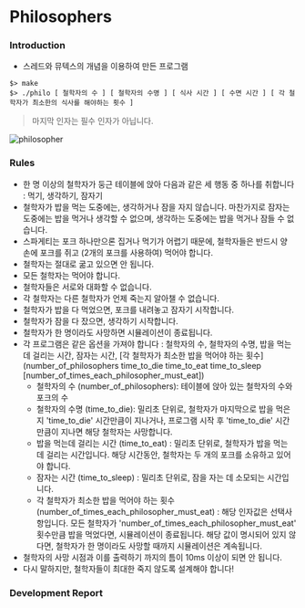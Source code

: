# Philosophers
### Introduction
- 스레드와 뮤텍스의 개념을 이용하여 만든 프로그램

```
$> make
$> ./philo [ 철학자의 수 ] [ 철학자의 수명 ] [ 식사 시간 ] [ 수면 시간 ] [ 각 철학자가 최소한의 식사를 해야하는 횟수 ]
```
> 마지막 인자는 필수 인자가 아닙니다.

![philosopher](https://user-images.githubusercontent.com/69841779/215240568-a0dcea93-de23-47ef-b73b-8badfc9f5a4e.gif)
### Rules
- 한 명 이상의 철학자가 둥근 테이블에 앉아 다음과 같은 세 행동 중 하나를 취합니다 : 먹기, 생각하기, 잠자기
- 철학자가 밥을 먹는 도중에는, 생각하거나 잠을 자지 않습니다. 마찬가지로 잠자는 도중에는 밥을 먹거나 생각할 수 없으며, 생각하는 도중에는 밥을 먹거나 잠들 수 없습니다.
- 스파게티는 포크 하나만으론 집거나 먹기가 어렵기 때문에, 철학자들은 반드시 양 손에 포크를 쥐고 (2개의 포크를 사용하여) 먹어야 합니다.
- 철학자는 절대로 굶고 있으면 안 됩니다.
- 모든 철학자는 먹어야 합니다.
- 철학자들은 서로와 대화할 수 없습니다.
- 각 철학자는 다른 철학자가 언제 죽는지 알아챌 수 없습니다.
- 철학자가 밥을 다 먹었으면, 포크를 내려놓고 잠자기 시작합니다.
- 철학자가 잠을 다 잤으면, 생각하기 시작합니다.
- 철학자가 한 명이라도 사망하면 시뮬레이션이 종료됩니다.
- 각 프로그램은 같은 옵션을 가져야 합니다 : 철학자의 수, 철학자의 수명, 밥을 먹는데 걸리는 시간, 잠자는 시간, [각 철학자가 최소한 밥을 먹어야 하는 횟수] (number_of_philosophers time_to_die time_to_eat time_to_sleep [number_of_times_each_philosopher_must_eat])
  - 철학자의 수 (number_of_philosophers): 테이블에 앉아 있는 철학자의 수와 포크의 수
  - 철학자의 수명 (time_to_die): 밀리초 단위로, 철학자가 마지막으로 밥을 먹은 지 'time_to_die' 시간만큼이 지나거나, 프로그램 시작 후 'time_to_die' 시간만큼이 지나면 해당 철학자는 사망합니다.
  - 밥을 먹는데 걸리는 시간 (time_to_eat) : 밀리초 단위로, 철학자가 밥을 먹는 데 걸리는 시간입니다. 해당 시간동안, 철학자는 두 개의 포크를 소유하고 있어야 합니다.
  - 잠자는 시간 (time_to_sleep) : 밀리초 단위로, 잠을 자는 데 소모되는 시간입니다.
  - 각 철학자가 최소한 밥을 먹어야 하는 횟수 (number_of_times_each_philosopher_must_eat) : 해당 인자값은 선택사항입니다. 모든 철학자가 'number_of_times_each_philosopher_must_eat' 횟수만큼 밥을 먹었다면, 시뮬레이션이 종료됩니다. 해당 값이 명시되어 있지 않다면, 철학자가 한 명이라도 사망할 때까지 시뮬레이션은 계속됩니다.
- 철학자의 사망 시점과 이를 출력하기 까지의 틈이 10ms 이상이 되면 안 됩니다.
- 다시 말하지만, 철학자들이 최대한 죽지 않도록 설계해야 합니다!
### Development Report
